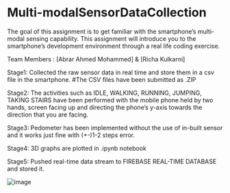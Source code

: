 # Multi-modalSensorDataCollection
The goal of this assignment is to get familiar with the smartphone’s multi-modal sensing capability. This assignment will introduce you to the smartphone’s development environment through a real life coding exercise.

Team Members : [Abrar Ahmed Mohammed] & [Richa Kulkarni]

Stage1: Collected the raw sensor data in real time and store them in a csv file in the smartphone. #The CSV files have been submitted as .ZIP

Stage2: The activities such as IDLE, WALKING, RUNNING, JUMPING, TAKING STAIRS have been performed with the mobile phone held by two hands, screen facing up and directing the phone’s y-axis towards the direction that you are facing.

Stage3: Pedometer has been implemented without the use of in-built sensor and it works just fine with (+-)1-2 steps error.

Stage4: 3D graphs are plotted in .ipynb notebook

Stage5: Pushed real-time data stream to FIREBASE REAL-TIME DATABASE and stored it.

![image](https://user-images.githubusercontent.com/56755432/197374160-45f30ec0-c74b-41cf-8cd4-2af2615ad08d.png)

